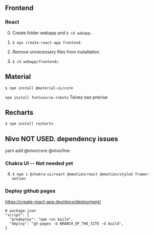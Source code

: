 ## Frontend

### React

0. Create folder webapp and `$ cd webapp`.

1. `$ npx create-react-app frontend`.

2. Remove unnecessary files from installation.

3. `$ cd webapp/frontend/`.

## Material

`$ npm install @material-ui/core`

`npm install fontsource-roboto`  Talvez nao precise

## Recharts

`$ npm install recharts`

## Nivo NOT USED. dependency issues

yarn add @nivo/core @nivo/line

### Chakra UI -- Not needed yet

4. `$ npm i @chakra-ui/react @emotion/react @emotion/styled framer-motion`

### Deploy github pages

https://create-react-app.dev/docs/deployment/

```
# package.json
"script": {
  "predeploy": "npm run build",
  "deploy": "gh-pages -b BRANCH_OF_THE_SITE -d build",
}
```


